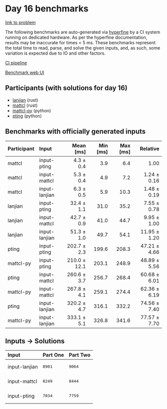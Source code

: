 # Day 16 benchmarks

[link to problem](https://adventofcode.com/2023/day/16)

The following benchmarks are auto-generated via
[hyperfine](https://github.com/sharkdp/hyperfine) by a CI system running on
dedicated hardware. As per the hyperfine documentation, results may be
inaccurate for times < 5 ms. These benchmarks represent the total time to read,
parse, and solve the given inputs, and, as such, some variation is expected due
to IO and other factors.

[CI pipeline](http://ci.papercode.net:8080/teams/main/pipelines/aoc2023)

[Benchmark web UI](https://aoc.ancalagon.black)


## Participants (with solutions for day 16)

- [lanjian](https://github.com/lanjian/aoc-2023) (rust)
- [mattcl](https://github.com/mattcl/aoc2023) (rust)
- [mattcl-py](https://github.com/mattcl/aoc2023-py) (python)
- [pting](https://github.com/pting/aoc2023) (python)


## Benchmarks with officially generated inputs

| Participant | Input | Mean [ms] | Min [ms] | Max [ms] | Relative |
|:---|:---|---:|---:|---:|---:|
| mattcl | input-pting | 4.3 ± 0.4 | 3.9 | 6.4 | 1.00 |
| mattcl | input-mattcl | 5.3 ± 0.4 | 4.9 | 7.2 | 1.24 ± 0.16 |
| mattcl | input-lanjian | 6.3 ± 0.5 | 5.9 | 10.3 | 1.48 ± 0.19 |
| lanjian | input-pting | 32.4 ± 1.1 | 31.0 | 35.2 | 7.55 ± 0.78 |
| lanjian | input-mattcl | 42.7 ± 0.9 | 41.0 | 44.7 | 9.95 ± 1.00 |
| lanjian | input-lanjian | 51.3 ± 1.0 | 49.7 | 54.1 | 11.95 ± 1.20 |
| pting | input-pting | 202.7 ± 2.3 | 199.6 | 208.3 | 47.21 ± 4.66 |
| mattcl-py | input-pting | 210.0 ± 12.1 | 203.1 | 248.9 | 48.89 ± 5.56 |
| pting | input-mattcl | 260.6 ± 3.7 | 256.7 | 268.4 | 60.68 ± 6.01 |
| mattcl-py | input-mattcl | 267.8 ± 4.1 | 259.1 | 274.4 | 62.36 ± 6.19 |
| pting | input-lanjian | 320.2 ± 4.7 | 316.1 | 332.2 | 74.56 ± 7.40 |
| mattcl-py | input-lanjian | 333.1 ± 5.1 | 326.8 | 341.6 | 77.57 ± 7.70 |


## Inputs -> Solutions

| Input | Part One | Part Two |
|:---|:---|:---|
|input-lanjian|<pre>8901</pre>|<pre>9064</pre>|
|input-mattcl|<pre>8249</pre>|<pre>8444</pre>|
|input-pting|<pre>7034</pre>|<pre>7759</pre>|